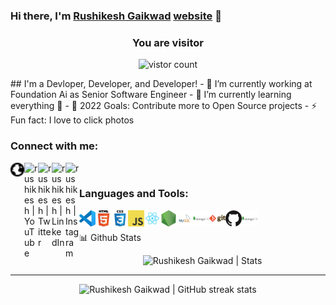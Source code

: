 ### Hi there, I'm [Rushikesh Gaikwad] [website] 👋
<h3 align="center">You are visitor</h3>
<p align="center"><img src="https://profile-counter.glitch.me/Rushi-kesh/count.svg" alt="vistor count" height="50" /></p>
## I'm a Devloper, Developer, and Developer!
- 🔭 I’m currently working at Foundation Ai as Senior Software Engineer
- 🌱 I’m currently learning everything 🤣
- 🥅 2022 Goals: Contribute more to Open Source projects
- ⚡ Fun fact: I love to click photos

### Connect with me:

[<img align="left" alt="rushikeshgaikwad.in" width="22px" style="--color_fill: #010;" src="https://raw.githubusercontent.com/iconic/open-iconic/master/svg/globe.svg" />][website]
[<img align="left" alt="rushikesh | YouTube" width="22px" style="--color_fill: #010;" src="https://cdn.jsdelivr.net/npm/simple-icons@v3/icons/youtube.svg" />][youtube]
[<img align="left" alt="rushikesh | Twitter" width="22px" style="--color_fill: #010;" src="https://cdn.jsdelivr.net/npm/simple-icons@v3/icons/twitter.svg" />][twitter]
[<img align="left" alt="rushikesh | LinkedIn" width="22px" style="--color_fill: #010;" src="https://cdn.jsdelivr.net/npm/simple-icons@v3/icons/linkedin.svg" />][linkedin]
[<img align="left" alt="rushikesh | Instagram" width="22px" style="--color_fill: #010;" src="https://cdn.jsdelivr.net/npm/simple-icons@v3/icons/instagram.svg" />][instagram]

<br />

### Languages and Tools:

<img align="left" alt="Visual Studio Code" width="26px" src="https://raw.githubusercontent.com/github/explore/80688e429a7d4ef2fca1e82350fe8e3517d3494d/topics/visual-studio-code/visual-studio-code.png" />
<img align="left" alt="HTML5" width="26px" src="https://raw.githubusercontent.com/github/explore/80688e429a7d4ef2fca1e82350fe8e3517d3494d/topics/html/html.png" />
<img align="left" alt="CSS3" width="26px" src="https://raw.githubusercontent.com/github/explore/80688e429a7d4ef2fca1e82350fe8e3517d3494d/topics/css/css.png" />
<img align="left" alt="JavaScript" width="26px" src="https://raw.githubusercontent.com/github/explore/80688e429a7d4ef2fca1e82350fe8e3517d3494d/topics/javascript/javascript.png" />
<img align="left" alt="React" width="26px" src="https://raw.githubusercontent.com/github/explore/80688e429a7d4ef2fca1e82350fe8e3517d3494d/topics/react/react.png" />
<img align="left" alt="Node.js" width="26px" src="https://raw.githubusercontent.com/github/explore/80688e429a7d4ef2fca1e82350fe8e3517d3494d/topics/nodejs/nodejs.png" />
<img align="left" alt="MySQL" width="26px" src="https://raw.githubusercontent.com/github/explore/80688e429a7d4ef2fca1e82350fe8e3517d3494d/topics/mysql/mysql.png" />
<img align="left" alt="MongoDB" width="26px" src="https://raw.githubusercontent.com/github/explore/80688e429a7d4ef2fca1e82350fe8e3517d3494d/topics/mongodb/mongodb.png" />
<img align="left" alt="Git" width="26px" src="https://raw.githubusercontent.com/github/explore/80688e429a7d4ef2fca1e82350fe8e3517d3494d/topics/git/git.png" />
<img align="left" alt="GitHub" width="26px" src="https://raw.githubusercontent.com/github/explore/78df643247d429f6cc873026c0622819ad797942/topics/github/github.png" />
<img align="left" alt="MongoDB" width="26px" src="https://raw.githubusercontent.com/github/explore/80688e429a7d4ef2fca1e82350fe8e3517d3494d/topics/mongodb/mongodb.png" />

<br />
<br />

<summary>📊 Github Stats</summary>

<p align="center"> <img src="https://github-readme-stats.vercel.app/api?username=Rushi-kesh&show_icons=true&theme=gotham" alt="Rushikesh Gaikwad | Stats" />
<hr>
<p align="center"> <img src="[https://github-readme-stats.vercel.app/api?username=Rushi-kesh&show_icons=true&theme=gotham](https://github-readme-streak-stats.herokuapp.com/?user=Rushi-kesh)" alt="Rushikesh Gaikwad | GitHub streak stats" />
</hr>
</details>

[website]: https://rushikeshgaikwad.in
[twitter]: https://twitter.com/Rushikesh_2105
[youtube]: https://www.youtube.com/channel/UCnkjvZtvrVKY1XeP2m6Q3nw
[instagram]: https://www.instagram.com/rishi_1807/
[linkedin]: https://www.linkedin.com/in/rushikesh-gaikwad-205807112/
[Rushikesh Gaikwad]: https://rushikeshgaikwad.in

